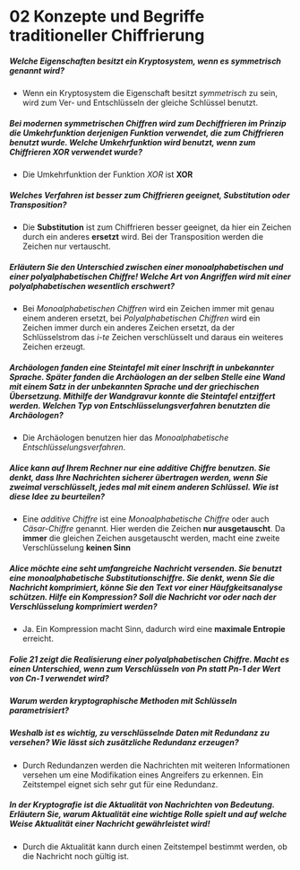 # 02 Konzepte und Begriffe traditioneller Chiffrierung

##### Welche Eigenschaften besitzt ein Kryptosystem, wenn es symmetrisch genannt wird?

- Wenn ein Kryptosystem die Eigenschaft besitzt *symmetrisch* zu sein, wird zum Ver- und Entschlüsseln der gleiche Schlüssel benutzt.

##### Bei modernen symmetrischen Chiffren wird zum Dechiffrieren im Prinzip die Umkehrfunktion derjenigen Funktion verwendet, die zum Chiffrieren benutzt wurde. Welche Umkehrfunktion wird benutzt, wenn zum Chiffrieren XOR verwendet wurde?

- Die Umkehrfunktion der Funktion *XOR* ist **XOR**

##### Welches Verfahren ist besser zum Chiffrieren geeignet, Substitution oder Transposition?

- Die **Substitution** ist zum Chiffrieren besser geeignet, da hier ein Zeichen durch ein anderes **ersetzt** wird. Bei der Transposition werden die Zeichen nur vertauscht. 

##### Erläutern Sie den Unterschied zwischen einer monoalphabetischen und einer polyalphabetischen Chiffre! Welche Art von Angriffen wird mit einer polyalphabetischen wesentlich erschwert?

- Bei *Monoalphabetischen Chiffren* wird ein Zeichen immer mit genau einem anderen ersetzt, bei *Polyalphabetischen Chiffren* wird ein Zeichen immer durch ein anderes Zeichen ersetzt, da der Schlüsselstrom das *i-te* Zeichen verschlüsselt und daraus ein weiteres Zeichen erzeugt.

##### Archäologen fanden eine Steintafel mit einer Inschrift in unbekannter Sprache. Später fanden die Archäologen an der selben Stelle eine Wand mit einem Satz in der unbekannten Sprache und der griechischen Übersetzung. Mithilfe der Wandgravur konnte die Steintafel entziffert werden. Welchen Typ von Entschlüsselungsverfahren benutzten die Archäologen?

- Die Archäologen benutzen hier das *Monoalphabetische Entschlüsselungsverfahren*.

##### Alice kann auf Ihrem Rechner nur eine additive Chiffre benutzen. Sie denkt, dass Ihre Nachrichten sicherer übertragen werden, wenn Sie zweimal verschlüsselt, jedes mal mit einem anderen Schlüssel. Wie ist diese Idee zu beurteilen?

- Eine *additive Chiffre* ist eine *Monoalphabetische Chiffre* oder auch *Cäsar-Chiffre* genannt. Hier werden die Zeichen **nur ausgetauscht**. Da **immer** die gleichen Zeichen ausgetauscht werden, macht eine zweite Verschlüsselung **keinen Sinn** 


##### Alice möchte eine seht umfangreiche Nachricht versenden. Sie benutzt eine monoalphabetische Substitutionschiffre. Sie denkt, wenn Sie die Nachricht komprimiert, könne Sie den Text vor einer Häufgkeitsanalyse schützen. Hilfe ein Kompression? Soll die Nachricht vor oder nach der Verschlüsselung komprimiert werden? 

- Ja. Ein Kompression macht Sinn, dadurch wird eine **maximale Entropie** erreicht.

##### Folie 21 zeigt die Realisierung einer polyalphabetischen Chiffre. Macht es einen Unterschied, wenn zum Verschlüsseln von Pn statt Pn-1 der Wert von Cn-1 verwendet wird?

##### Warum werden kryptographische Methoden mit Schlüsseln parametrisiert?


##### Weshalb ist es wichtig, zu verschlüsselnde Daten mit Redundanz zu versehen? Wie lässt sich zusätzliche Redundanz erzeugen?

- Durch Redundanzen werden die Nachrichten mit weiteren Informationen versehen um eine Modifikation eines Angreifers zu erkennen. Ein Zeitstempel eignet sich sehr gut für eine Redundanz.

##### In der Kryptografie ist die Aktualität von Nachrichten von Bedeutung. Erläutern Sie, warum Aktualität eine wichtige Rolle spielt und auf welche Weise Aktualität einer Nachricht gewährleistet wird!

- Durch die Aktualität kann durch einen Zeitstempel bestimmt werden, ob die Nachricht noch gültig ist. 

